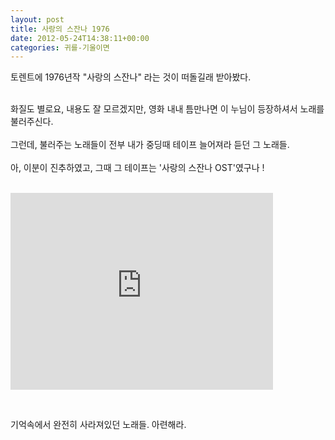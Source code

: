 ```yaml
---
layout: post
title: 사랑의 스잔나 1976
date: 2012-05-24T14:38:11+00:00
categories: 귀를-기울이면
---
```

<p>토렌트에 1976년작 "사랑의 스잔나" 라는 것이 떠돌길래 받아봤다.</p><p></p><p style="margin-top: 0px; margin-bottom: 0px; "><br /></p><p style="margin-top: 0px; margin-bottom: 0px; ">화질도 별로요, 내용도 잘 모르겠지만, 영화 내내 틈만나면 이 누님이 등장하셔서 노래를 불러주신다.&nbsp;</p><p style="margin-top: 0px; margin-bottom: 0px; "><br /></p><p style="margin-top: 0px; margin-bottom: 0px; ">그런데, 불러주는 노래들이&nbsp;전부 내가 중딩때 테이프 늘어져라 듣던 그 노래들.</p><p style="margin-top: 0px; margin-bottom: 0px; "><br /></p><p style="margin-top: 0px; margin-bottom: 0px; ">아, 이분이 진추하였고, 그때 그 테이프는 '사랑의 스잔나 OST'였구나 !</p><p style="margin-top: 0px; margin-bottom: 0px; "><br /></p><p></p><p><iframe width="420" height="315" src="http://www.youtube.com/embed/MczRipriRuI" frameborder="0" allowfullscreen=""></iframe></p><p><br /></p><p>기억속에서 완전히 사라져있던 노래들. 아련해라.</p><p><br /></p>
